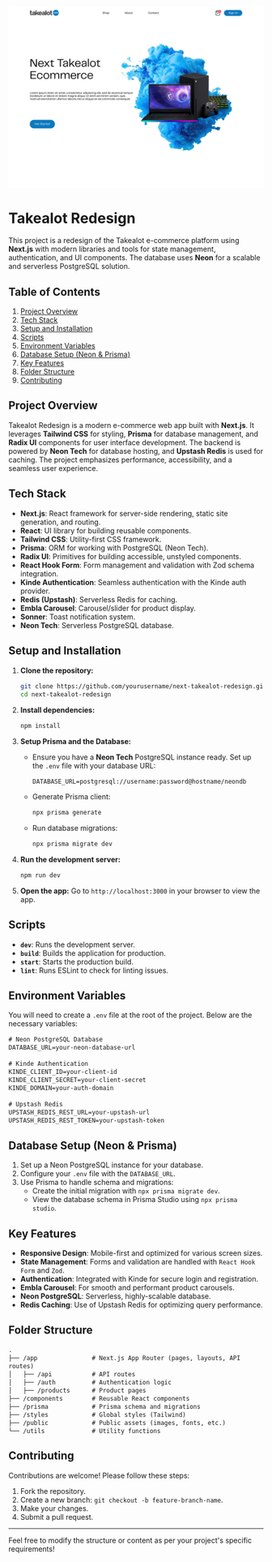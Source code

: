 ![Takealot Redesign](./public/assets/Hero.png)

# Takealot Redesign

This project is a redesign of the Takealot e-commerce platform using **Next.js** with modern libraries and tools for state management, authentication, and UI components. The database uses **Neon** for a scalable and serverless PostgreSQL solution.

## Table of Contents

1. [Project Overview](#project-overview)
2. [Tech Stack](#tech-stack)
3. [Setup and Installation](#setup-and-installation)
4. [Scripts](#scripts)
5. [Environment Variables](#environment-variables)
6. [Database Setup (Neon & Prisma)](#database-setup-neon--prisma)
7. [Key Features](#key-features)
8. [Folder Structure](#folder-structure)
9. [Contributing](#contributing)


## Project Overview

Takealot Redesign is a modern e-commerce web app built with **Next.js**. It leverages **Tailwind CSS** for styling, **Prisma** for database management, and **Radix UI** components for user interface development. The backend is powered by **Neon Tech** for database hosting, and **Upstash Redis** is used for caching. The project emphasizes performance, accessibility, and a seamless user experience.

## Tech Stack

- **Next.js**: React framework for server-side rendering, static site generation, and routing.
- **React**: UI library for building reusable components.
- **Tailwind CSS**: Utility-first CSS framework.
- **Prisma**: ORM for working with PostgreSQL (Neon Tech).
- **Radix UI**: Primitives for building accessible, unstyled components.
- **React Hook Form**: Form management and validation with Zod schema integration.
- **Kinde Authentication**: Seamless authentication with the Kinde auth provider.
- **Redis (Upstash)**: Serverless Redis for caching.
- **Embla Carousel**: Carousel/slider for product display.
- **Sonner**: Toast notification system.
- **Neon Tech**: Serverless PostgreSQL database.

## Setup and Installation

1. **Clone the repository:**
   ```bash
   git clone https://github.com/yourusername/next-takealot-redesign.git
   cd next-takealot-redesign
   ```

2. **Install dependencies:**
   ```bash
   npm install
   ```

3. **Setup Prisma and the Database:**

   - Ensure you have a **Neon Tech** PostgreSQL instance ready. Set up the `.env` file with your database URL:
     ```env
     DATABASE_URL=postgresql://username:password@hostname/neondb
     ```
   - Generate Prisma client:
     ```bash
     npx prisma generate
     ```
   - Run database migrations:
     ```bash
     npx prisma migrate dev
     ```

4. **Run the development server:**
   ```bash
   npm run dev
   ```

5. **Open the app:**
   Go to `http://localhost:3000` in your browser to view the app.

## Scripts

- **`dev`**: Runs the development server.
- **`build`**: Builds the application for production.
- **`start`**: Starts the production build.
- **`lint`**: Runs ESLint to check for linting issues.

## Environment Variables

You will need to create a `.env` file at the root of the project. Below are the necessary variables:

```env
# Neon PostgreSQL Database
DATABASE_URL=your-neon-database-url

# Kinde Authentication
KINDE_CLIENT_ID=your-client-id
KINDE_CLIENT_SECRET=your-client-secret
KINDE_DOMAIN=your-auth-domain

# Upstash Redis
UPSTASH_REDIS_REST_URL=your-upstash-url
UPSTASH_REDIS_REST_TOKEN=your-upstash-token
```

## Database Setup (Neon & Prisma)

1. Set up a Neon PostgreSQL instance for your database.
2. Configure your `.env` file with the `DATABASE_URL`.
3. Use Prisma to handle schema and migrations:
   - Create the initial migration with `npx prisma migrate dev`.
   - View the database schema in Prisma Studio using `npx prisma studio`.

## Key Features

- **Responsive Design**: Mobile-first and optimized for various screen sizes.
- **State Management**: Forms and validation are handled with `React Hook Form` and `Zod`.
- **Authentication**: Integrated with Kinde for secure login and registration.
- **Embla Carousel**: For smooth and performant product carousels.
- **Neon PostgreSQL**: Serverless, highly-scalable database.
- **Redis Caching**: Use of Upstash Redis for optimizing query performance.

## Folder Structure

```
.
├── /app               # Next.js App Router (pages, layouts, API routes)
│   ├── /api           # API routes
│   ├── /auth          # Authentication logic
│   ├── /products      # Product pages
├── /components        # Reusable React components
├── /prisma            # Prisma schema and migrations
├── /styles            # Global styles (Tailwind)
├── /public            # Public assets (images, fonts, etc.)
└── /utils             # Utility functions
```

## Contributing

Contributions are welcome! Please follow these steps:

1. Fork the repository.
2. Create a new branch: `git checkout -b feature-branch-name`.
3. Make your changes.
4. Submit a pull request.



---

Feel free to modify the structure or content as per your project's specific requirements!
